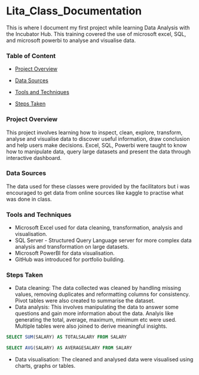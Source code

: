 # Lita_Class_Documentation
This is where I document my first project while learning Data Analysis with the Incubator Hub. This training covered the use of microsoft excel, SQL, and microsoft powerbi to analyse and visualise data.

### Table of Content
- [Project Overview](project-overview)

- [Data Sources](data-sources)

- [Tools and Techniques](tools-and-techniques)

- [Steps Taken](steps-taken)

### Project Overview
This project involves learning how to inspect, clean, explore, transform, analyse and visualise data to discover useful information, draw conclusion and help users make decisions. Excel, SQL, Powerbi were taught to know how to manipulate data, query large datasets and present the data through interactive dashboard.

### Data Sources
The data used for these classes were provided by the facilitators but i was encouraged to get data from online sources like kaggle to practise what was done in class.

### Tools and Techniques
- Microsoft Excel used for data cleaning, transformation, analysis and visualisation.
- SQL Server - Structured Query Language server for more complex data analysis and transformation on large datasets.
- Microsoft PowerBI for data visualisation.
- GitHub was introduced for portfolio building.

### Steps Taken
- Data cleaning: The data collected was cleaned by handling missing values, removing duplicates and reformatting columns for consistency. Pivot tables were also created to summarise the dataset.
- Data analysis: This involves manipulating the data to answer some questions and gain more information about the data. Analyis like generating the total, average, maximum, minimum etc were used. Multiple tables were also joined to derive meaningful insights.
```SQL
SELECT SUM(SALARY) AS TOTALSALARY FROM SALARY

SELECT AVG(SALARY) AS AVERAGESALARY FROM SALARY
```
- Data visualisation: The cleaned and analysed data were visualised using charts, graphs or tables. 
